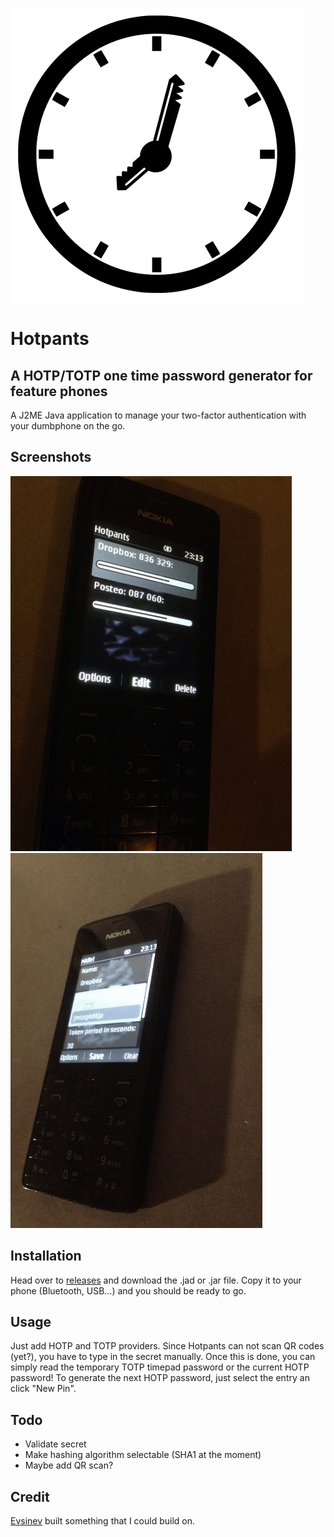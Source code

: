 ![Icon](icon/icon.png)

# Hotpants
## A HOTP/TOTP one time password generator for feature phones

A J2ME Java application to manage your two-factor authentication with your dumbphone on the go.

## Screenshots
![Screenshot 1](screenshots/screenshot1.jpg)
![Screenshot 2](screenshots/screenshot2.jpg)

## Installation
Head over to [releases](/releases) and download the .jad or .jar file. Copy it to your phone (Bluetooth, USB…) and you should be ready to go.

## Usage
Just add HOTP and TOTP providers. Since Hotpants can not scan QR codes (yet?), you have to type in the secret manually. Once this is done, you can simply read the temporary TOTP timepad password or the current HOTP password!
To generate the next HOTP password, just select the entry an click "New Pin".

## Todo

* Validate secret
* Make hashing algorithm selectable (SHA1 at the moment)
* Maybe add QR scan?

## Credit
[Evsinev](https://github.com/evsinev) built something that I could build on.
